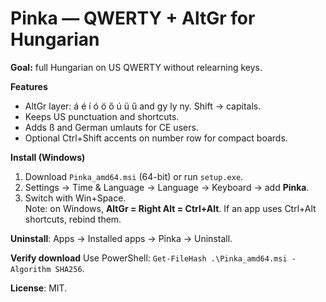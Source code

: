 # Pinka — QWERTY + AltGr for Hungarian

**Goal:** full Hungarian on US QWERTY without relearning keys.

**Features**
- AltGr layer: á é í ó ö ő ú ü ű and gy ly ny. Shift → capitals.
- Keeps US punctuation and shortcuts.
- Adds ß and German umlauts for CE users.
- Optional Ctrl+Shift accents on number row for compact boards.

**Install (Windows)**
1. Download `Pinka_amd64.msi` (64-bit) or run `setup.exe`.
2. Settings → Time & Language → Language → Keyboard → add **Pinka**.
3. Switch with Win+Space.  
   Note: on Windows, **AltGr = Right Alt = Ctrl+Alt**. If an app uses Ctrl+Alt shortcuts, rebind them.

**Uninstall**: Apps → Installed apps → Pinka → Uninstall.

**Verify download**
Use PowerShell: `Get-FileHash .\Pinka_amd64.msi -Algorithm SHA256`.

**License**: MIT.
